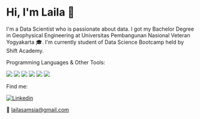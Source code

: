 # Hi, I'm Laila 👋


I'm a Data Scientist who is passionate about data. 
I got my Bachelor Degree in Geophysical Engineering at Universitas Pembangunan Nasional Veteran Yogyakarta :mortar_board:.
I'm currently student of Data Science Bootcamp held by Shift Academy. 


Programming Languages & Other Tools:

<img src="https://www.3cs.ch/wp-content/uploads/python-icon-small.png"> <img src="https://th.bing.com/th/id/R071dfd2232f87da785ebf4d9f1f419d2?rik=Qsp9DaRLTVE%2bfg&riu=http%3a%2f%2ffindicons.com%2ffiles%2ficons%2f2773%2fpictonic_free%2f128%2fdbs_mysql.png&ehk=%2fx6j2cdDwLlNiRmvE4qIIQ0B%2fXbBPYztEg23uMVSgVM%3d&risl=&pid=ImgRaw"> <img src="https://www.blastanalytics.com/wp-content/uploads/tableau-icon-home.png"> <img src="https://th.bing.com/th/id/Rccda88e97bfe500d358f91da78987a6a?rik=2m4fKeImpG%2bI8g&riu=http%3a%2f%2fcore3.staticworld.net%2fimages%2farticle%2f2015%2f08%2fexcel-2016-mac-icon-100610905-small.png&ehk=fBcwpseXeQcaygOeCSPa%2bvYYReA2nGUupE6lBuAPts0%3d&risl=&pid=ImgRaw"> <img src="https://cdn1.iconfinder.com/data/icons/data-science-flat-1/64/r-programming-statistics-computing-data-analysis-128.png"> <img src="https://www.thatjeffsmith.com/wp-content/uploads/2014/12/data-modeler-200-2368789.png">

Find me:

[![Linkedin](https://th.bing.com/th/id/R248909efd0ba579bfa687e0b65362478?rik=fS%2btW%2fUIfp1a5w&riu=http%3a%2f%2ffindicons.com%2ffiles%2ficons%2f1982%2fsocial_me%2f60%2flinkedin.png&ehk=C6rw%2fg3rU1DLs5y9gPp3q7b7dVbtLBrp11xNU4MsCgw%3d&risl=&pid=ImgRaw)](https://www.linkedin.com/in/lailasamsia/)

:e-mail: lailasamsia@gmail.com



<!---
lailasamsia/lailasamsia is a ✨ special ✨ repository because its `README.md` (this file) appears on your GitHub profile.
You can click the Preview link to take a look at your changes.
--->
